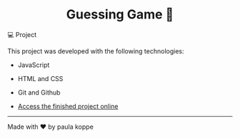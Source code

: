 <h1 align="center"> Guessing Game 🔮 </h1>

💻 Project

This project was developed with the following technologies:

- JavaScript
- HTML and CSS
- Git and Github

- [Access the finished project online](https://paulakoppe.github.io/guessingame/)

---
Made with ♥ by paula koppe





